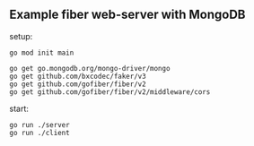 ## Example fiber web-server with MongoDB

setup:

```
go mod init main

go get go.mongodb.org/mongo-driver/mongo
go get github.com/bxcodec/faker/v3 
go get github.com/gofiber/fiber/v2  
go get github.com/gofiber/fiber/v2/middleware/cors
```

start:

```
go run ./server
go run ./client
```
